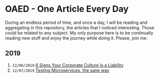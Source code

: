 # OAED - One Article Every Day  

During an endless period of time, and once a day, I will be reading and aggregating in this repository, the articles that I noticed interesting. Those could be related to any subject. My only purpose here is to be continually reading new stuff and enjoy the journey while doing it. Please, join me.

## 2019

1. `12/06/2019` [6 Signs Your Corporate Culture Is a Liability](2019/6_Signs_Your_Corporate_Culture_Is_a_Liability.md)
2. `12/07/2019` [Testing Microservices, the sane way](2019/Testing_Microservices_the_sane_way.md)